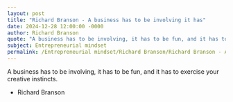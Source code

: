 ```yaml
---
layout: post
title: "Richard Branson - A business has to be involving it has"
date: 2024-12-28 12:00:00 -0000
author: Richard Branson
quote: "A business has to be involving, it has to be fun, and it has to exercise your creative instincts."
subject: Entrepreneurial mindset
permalink: /Entrepreneurial mindset/Richard Branson/Richard Branson - A business has to be involving it has
---
```


A business has to be involving, it has to be fun, and it has to exercise your creative instincts.

- Richard Branson
